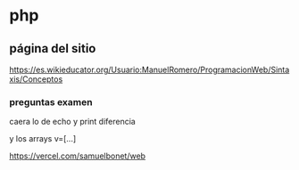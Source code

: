 # php

## página del sitio
https://es.wikieducator.org/Usuario:ManuelRomero/ProgramacionWeb/Sintaxis/Conceptos

### preguntas examen
caera lo de echo y print diferencia 

y los arrays v=[...]


https://vercel.com/samuelbonet/web
